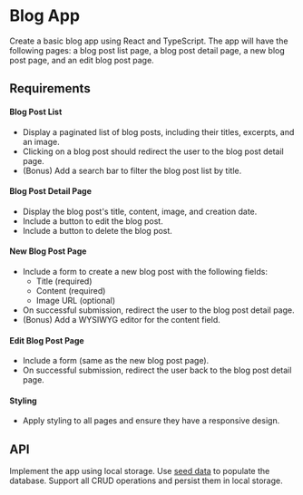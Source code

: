 # Blog App

Create a basic blog app using React and TypeScript. The app will have the following pages: a blog post list page, a blog post detail page, a new blog post page, and an edit blog post page.

## Requirements

#### Blog Post List

- Display a paginated list of blog posts, including their titles, excerpts, and an image.
- Clicking on a blog post should redirect the user to the blog post detail page.
- (Bonus) Add a search bar to filter the blog post list by title.

#### Blog Post Detail Page

- Display the blog post's title, content, image, and creation date.
- Include a button to edit the blog post.
- Include a button to delete the blog post.

#### New Blog Post Page

- Include a form to create a new blog post with the following fields:
  - Title (required)
  - Content (required)
  - Image URL (optional)
- On successful submission, redirect the user to the blog post detail page.
- (Bonus) Add a WYSIWYG editor for the content field.

#### Edit Blog Post Page

- Include a form (same as the new blog post page).
- On successful submission, redirect the user back to the blog post detail page.

#### Styling

- Apply styling to all pages and ensure they have a responsive design.

## API

Implement the app using local storage. Use [seed data](./blog-app-seed.json) to populate the database. Support all CRUD operations and persist them in local storage.
